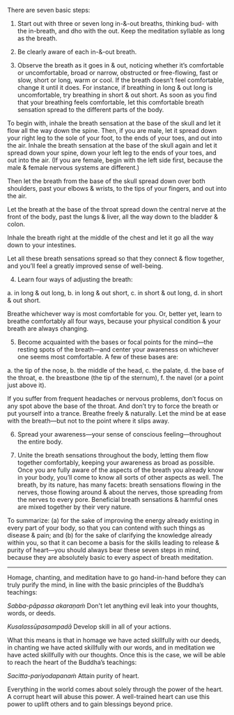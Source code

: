 There are seven basic steps:

1. Start out with three or seven long in-&-out breaths, thinking bud- with the in-breath, and dho with the out. Keep the meditation syllable as long as the breath.

2. Be clearly aware of each in-&-out breath.

3. Observe the breath as it goes in & out, noticing whether it’s comfortable or uncomfortable, broad or narrow, obstructed or free-flowing, fast or slow, short or long, warm or cool. If the breath doesn’t feel comfortable, change it until it does. For instance, if breathing in long & out long is uncomfortable, try breathing in short & out short. As soon as you find that your breathing feels comfortable, let this comfortable breath sensation spread to the different parts of the body.

To begin with, inhale the breath sensation at the base of the skull and let it flow all the way down the spine. Then, if you are male, let it spread down your right leg to the sole of your foot, to the ends of your toes, and out into the air. Inhale the breath sensation at the base of the skull again and let it spread down your spine, down your left leg to the ends of your toes, and out into the air. (If you are female, begin with the left side first, because the male & female nervous systems are different.)

Then let the breath from the base of the skull spread down over both shoulders, past your elbows & wrists, to the tips of your fingers, and out into the air.

Let the breath at the base of the throat spread down the central nerve at the front of the body, past the lungs & liver, all the way down to the bladder & colon.

Inhale the breath right at the middle of the chest and let it go all the way down to your intestines.

Let all these breath sensations spread so that they connect & flow together, and you’ll feel a greatly improved sense of well-being.

4. Learn four ways of adjusting the breath:

a. in long & out long,
b. in long & out short,
c. in short & out long,
d. in short & out short.

Breathe whichever way is most comfortable for you. Or, better yet, learn to breathe comfortably all four ways, because your physical condition & your breath are always changing.

5. Become acquainted with the bases or focal points for the mind—the resting spots of the breath—and center your awareness on whichever one seems most comfortable. A few of these bases are:

a. the tip of the nose,
b. the middle of the head,
c. the palate,
d. the base of the throat,
e. the breastbone (the tip of the sternum),
f. the navel (or a point just above it).

If you suffer from frequent headaches or nervous problems, don’t focus on any spot above the base of the throat. And don’t try to force the breath or put yourself into a trance. Breathe freely & naturally. Let the mind be at ease with the breath—but not to the point where it slips away.

6. Spread your awareness—your sense of conscious feeling—throughout the entire body.

7. Unite the breath sensations throughout the body, letting them flow together comfortably, keeping your awareness as broad as possible. Once you are fully aware of the aspects of the breath you already know in your body, you’ll come to know all sorts of other aspects as well. The breath, by its nature, has many facets: breath sensations flowing in the nerves, those flowing around & about the nerves, those spreading from the nerves to every pore. Beneficial breath sensations & harmful ones are mixed together by their very nature.

To summarize: (a) for the sake of improving the energy already existing in every part of your body, so that you can contend with such things as disease & pain; and (b) for the sake of clarifying the knowledge already within you, so that it can become a basis for the skills leading to release & purity of heart—you should always bear these seven steps in mind, because they are absolutely basic to every aspect of breath meditation.

***

Homage, chanting, and meditation have to go hand-in-hand before they can truly purify the mind, in line with the basic principles of the Buddha’s teachings:

*Sabba-pāpassa akaraṇaṁ*
Don't let anything evil
leak into your thoughts, words, or deeds.

*Kusalassūpasampadā*
Develop skill in all of your actions.

What this means is that in homage we have acted skillfully with our deeds, in chanting we have acted skillfully with our words, and in meditation we have acted skillfully with our thoughts. Once this is the case, we will be able to reach the heart of the Buddha’s teachings:

*Sacitta-pariyodapanaṁ*
Attain purity of heart.

Everything in the world comes about solely through the power of the heart. A corrupt heart will abuse this power. A well-trained heart can use this power to uplift others and to gain blessings beyond price.
